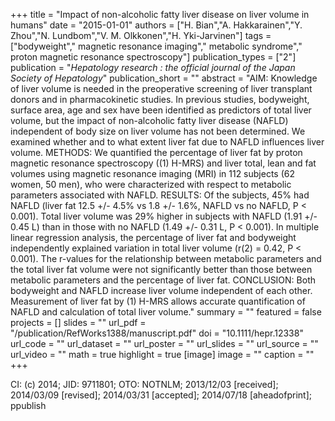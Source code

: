 +++
title = "Impact of non-alcoholic fatty liver disease on liver volume in humans"
date = "2015-01-01"
authors = ["H. Bian","A. Hakkarainen","Y. Zhou","N. Lundbom","V. M. Olkkonen","H. Yki-Jarvinen"]
tags = ["bodyweight"," magnetic resonance imaging"," metabolic syndrome"," proton magnetic resonance spectroscopy"]
publication_types = ["2"]
publication = "_Hepatology research : the official journal of the Japan Society of Hepatology_"
publication_short = ""
abstract = "AIM: Knowledge of liver volume is needed in the preoperative screening of liver transplant donors and in pharmacokinetic studies. In previous studies, bodyweight, surface area, age and sex have been identified as predictors of total liver volume, but the impact of non-alcoholic fatty liver disease (NAFLD) independent of body size on liver volume has not been determined. We examined whether and to what extent liver fat due to NAFLD influences liver volume. METHODS: We quantified the percentage of liver fat by proton magnetic resonance spectroscopy ((1) H-MRS) and liver total, lean and fat volumes using magnetic resonance imaging (MRI) in 112 subjects (62 women, 50 men), who were characterized with respect to metabolic parameters associated with NAFLD. RESULTS: Of the subjects, 45% had NAFLD (liver fat 12.5 +/- 4.5% vs 1.8 +/- 1.6%, NAFLD vs no NAFLD, P < 0.001). Total liver volume was 29% higher in subjects with NAFLD (1.91 +/- 0.45 L) than in those with no NAFLD (1.49 +/- 0.31 L, P < 0.001). In multiple linear regression analysis, the percentage of liver fat and bodyweight independently explained variation in total liver volume (r(2) = 0.42, P < 0.001). The r-values for the relationship between metabolic parameters and the total liver fat volume were not significantly better than those between metabolic parameters and the percentage of liver fat. CONCLUSION: Both bodyweight and NAFLD increase liver volume independent of each other. Measurement of liver fat by (1) H-MRS allows accurate quantification of NAFLD and calculation of total liver volume."
summary = ""
featured = false
projects = []
slides = ""
url_pdf = "/publication/RefWorks1388/manuscript.pdf"
doi = "10.1111/hepr.12338"
url_code = ""
url_dataset = ""
url_poster = ""
url_slides = ""
url_source = ""
url_video = ""
math = true
highlight = true
[image]
image = ""
caption = ""
+++

CI: (c) 2014; JID: 9711801; OTO: NOTNLM; 2013/12/03 [received]; 2014/03/09 [revised]; 2014/03/31 [accepted]; 2014/07/18 [aheadofprint]; ppublish

